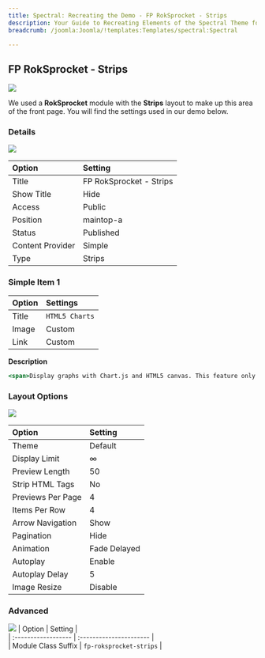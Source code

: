 ```yaml
---
title: Spectral: Recreating the Demo - FP RokSprocket - Strips
description: Your Guide to Recreating Elements of the Spectral Theme for Joomla
breadcrumb: /joomla:Joomla/!templates:Templates/spectral:Spectral

---
```


FP RokSprocket - Strips
-----

![][demo]

We used a **RokSprocket** module with the **Strips** layout to make up this area of the front page. You will find the settings used in our demo below.

### Details
![][demo2]

| Option           | Setting                 |  
| :--------------- | :---------------------- |  
| Title            | FP RokSprocket - Strips |  
| Show Title       | Hide                    |  
| Access           | Public                  |  
| Position         | maintop-a               |  
| Status           | Published               |  
| Content Provider | Simple                  |  
| Type             | Strips                  |

### Simple Item 1

| Option | Settings       |  
| :----- | :------------- |  
| Title  | `HTML5 Charts` |  
| Image  | Custom         |  
| Link   | Custom         |  

**Description**

~~~ .html
<span>Display graphs with Chart.js and HTML5 canvas. This feature only works on modern browsers and IE9+.</span><span class="visible-desktop largemargintop">it is based on Chart.js. Chart.js is an easy, object oriented client side graphs for designers and developers.</span>
~~~

### Layout Options
![][demo3]

| Option            | Setting      |  
| :---------------- | :----------- |  
| Theme             | Default      |  
| Display Limit     | ∞            |  
| Preview Length    | 50           |  
| Strip HTML Tags   | No           |  
| Previews Per Page | 4            |  
| Items Per Row     | 4            |  
| Arrow Navigation  | Show         |  
| Pagination        | Hide         |  
| Animation         | Fade Delayed |  
| Autoplay          | Enable       |  
| Autoplay Delay    | 5            |  
| Image Resize      | Disable      |  

### Advanced
![][demo4]
| Option              | Setting                 |  
| :------------------ | :---------------------- |  
| Module Class Suffix | `fp-roksprocket-strips` |

[demo]: assets/demo_5.jpeg
[demo2]: assets/strips_1.jpeg
[demo3]: assets/strips_2.jpeg
[demo4]: assets/strips_3.jpeg
[demo5]: assets/strips_4.jpeg